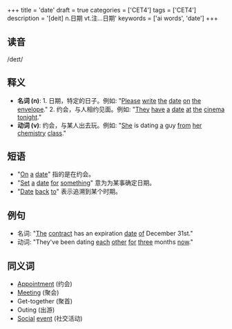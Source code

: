 +++
title = 'date'
draft = true
categories = ['CET4']
tags = ['CET4']
description = '[deit] n.日期 vt.注…日期'
keywords = ['ai words', 'date']
+++

## 读音
/deɪt/

## 释义
- **名词 (n)**: 1. 日期，特定的日子。例如: "[Please](/post/please/) [write](/post/write/) [the](/post/the/) [date](/post/date/) [on](/post/on/) [the](/post/the/) [envelope](/post/envelope/)." 2. 约会，与人相约见面。例如: "[They](/post/they/) [have](/post/have/) [a](/post/a/) [date](/post/date/) [at](/post/at/) [the](/post/the/) [cinema](/post/cinema/) [tonight](/post/tonight/)."
- **动词 (v)**: 约会，与某人出去玩。例如: "[She](/post/she/) is dating [a](/post/a/) guy [from](/post/from/) [her](/post/her/) [chemistry](/post/chemistry/) [class](/post/class/)."

## 短语
- "[On](/post/on/) [a](/post/a/) [date](/post/date/)" 指的是在约会。
- "[Set](/post/set/) [a](/post/a/) [date](/post/date/) [for](/post/for/) [something](/post/something/)" 意为为某事确定日期。
- "[Date](/post/date/) [back](/post/back/) [to](/post/to/)" 表示追溯到某个时期。

## 例句
- 名词: "[The](/post/the/) [contract](/post/contract/) has an expiration [date](/post/date/) [of](/post/of/) December 31st."
- 动词: "They've been dating [each](/post/each/) [other](/post/other/) [for](/post/for/) [three](/post/three/) months [now](/post/now/)."

## 同义词
- [Appointment](/post/appointment/) (约会)
- [Meeting](/post/meeting/) (聚会)
- Get-together (聚首)
- Outing (出游)
- [Social](/post/social/) [event](/post/event/) (社交活动)
